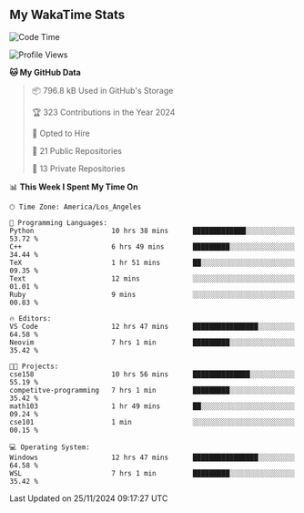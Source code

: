 ## My WakaTime Stats
<!--START_SECTION:waka-->
![Code Time](http://img.shields.io/badge/Code%20Time-166%20hrs%2021%20mins-blue)

![Profile Views](http://img.shields.io/badge/Profile%20Views-0-blue)

**🐱 My GitHub Data** 

> 📦 796.8 kB Used in GitHub's Storage 
 > 
> 🏆 323 Contributions in the Year 2024
 > 
> 💼 Opted to Hire
 > 
> 📜 21 Public Repositories 
 > 
> 🔑 13 Private Repositories 
 > 
📊 **This Week I Spent My Time On** 

```text
🕑︎ Time Zone: America/Los_Angeles

💬 Programming Languages: 
Python                   10 hrs 38 mins      █████████████░░░░░░░░░░░░   53.72 % 
C++                      6 hrs 49 mins       █████████░░░░░░░░░░░░░░░░   34.44 % 
TeX                      1 hr 51 mins        ██░░░░░░░░░░░░░░░░░░░░░░░   09.35 % 
Text                     12 mins             ░░░░░░░░░░░░░░░░░░░░░░░░░   01.01 % 
Ruby                     9 mins              ░░░░░░░░░░░░░░░░░░░░░░░░░   00.83 % 

🔥 Editors: 
VS Code                  12 hrs 47 mins      ████████████████░░░░░░░░░   64.58 % 
Neovim                   7 hrs 1 min         █████████░░░░░░░░░░░░░░░░   35.42 % 

🐱‍💻 Projects: 
cse158                   10 hrs 56 mins      ██████████████░░░░░░░░░░░   55.19 % 
competitve-programming   7 hrs 1 min         █████████░░░░░░░░░░░░░░░░   35.42 % 
math103                  1 hr 49 mins        ██░░░░░░░░░░░░░░░░░░░░░░░   09.24 % 
cse101                   1 min               ░░░░░░░░░░░░░░░░░░░░░░░░░   00.15 % 

💻 Operating System: 
Windows                  12 hrs 47 mins      ████████████████░░░░░░░░░   64.58 % 
WSL                      7 hrs 1 min         █████████░░░░░░░░░░░░░░░░   35.42 % 
```


 Last Updated on 25/11/2024 09:17:27 UTC
<!--END_SECTION:waka-->
